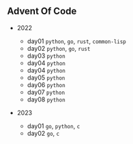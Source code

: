 ## Advent Of Code

- 2022
	- day01 `python`, `go`, `rust`, `common-lisp`
	- day02 `python`, `go`, `rust`
	- day03 `python`
	- day04 `python`
	- day04 `python`
	- day05 `python`
	- day06 `python`
	- day07 `python`
	- day08 `python`

- 2023
	- day01 `go`, `python`, `c`
	- day02 `go`, `c`
